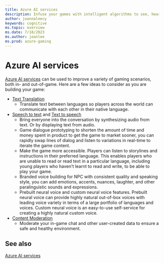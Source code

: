 ```yaml
---
title: Azure AI services
description: Infuse your games with intelligent algorithms to see, hear, speak, understand and interpret your player needs through natural methods of communication
author: joannaleecy
keywords: cognitive
ms.topic: overview
ms.date: 7/18/2023
ms.author: joanlee
ms.prod: azure-gaming
---
```


# Azure AI services

[Azure AI services](/azure/ai-services/) can be used to improve a variety of gaming scenarios, both in- and out-of-game. Here are a few ideas to consider as you are building your game:

* [Text Translation](/azure/ai-services/speech-service/gaming-concepts)
  * Translate text between languages so players across the world can communicate with each other in their native language.
* [Speech to text](/azure/ai-services/speech-service/gaming-concepts) and [Text to speech](/azure/ai-services/speech-service/gaming-concepts)
  * Bring everyone into the conversation by synthesizing audio from text. Or by displaying text from audio.  
  * Game dialogue prototyping to shorten the amount of time and money spent in product to get the game to market sooner, you can rapidly swap lines of dialog and listen to variations in real-time to iterate the game content.
  * Make the game more accessible. Players can listen to storylines and instructions in their preferred language. This enables players who are unable to read or read text in a particular language, including young players who haven't learnt to read and write, to be able to play your game.
  * Branded voice building for NPC with consistent quality and speaking style, you can add emotions, accents, nuances, laughter, and other paralinguistic sounds and expressions.
  * Prebuilt neural voice and custom neural voice features. Prebuilt neural voice can provide highly natural out-of-box voices with leading voice variety in terms of a large portfolio of languages and voices. Custom neural voice is an easy-to-use self-service for creating a highly natural custom voice.
* [Content Moderation](/azure/ai-services/content-moderator/)
  * Moderate your in-game chat and other user-created data to ensure a safe and healthy environment.
  
## See also

[Azure AI services](/azure/ai-services/speech-service/gaming-concepts)
